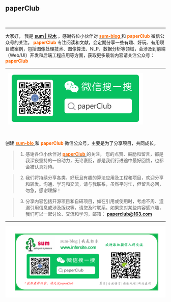 ## paperClub 

&nbsp;

 ***
 大家好， 我是<font color=blue>  [**sum | 杉木**](http://www.infersite.com/) </font>。感谢各位小伙伴对 [<font color=#FF6600> **sum-blog** </font>](http://www.infersite.com/)  和 <font color=#FF6600> **paperClub** </font> 微信公众号的关注。<font color=#FF6600> **paperClub** </font> 专注阅读和文献，会定期分享一些有趣、好玩、有用项目或案例，包括图像处理技术、图像算法、NLP、数据分析等领域，会涉及到前端（Web/UI）开发和后端工程应用等方面，获取更多最新内容请关注公众号：<font color=#FF6600> **paperClub** </font> 

***
&nbsp;
![avatar](./static/paperClub_wx2.png)




&nbsp;

创建 [<font color=#FF6600> **sum-blo** </font>](http://www.infersite.com/) 和  <font color=#FF6600> **paperClub** </font> 微信公众号，主要是为了分享项目，共同成长。  


 > 1. 感谢各位小伙伴对 [<font color=#FF6600> **paperClub** </font>](http://www.infersite.com/) 的关注， 您的点赞、鼓励和留言，都是我深夜坚持的一份动力，无论褒贬，都是我们行进途中最好回馈，也都会被认真对待。
 
 > 2. 我们将持续分享各类、好玩且有趣的算法应用及工程和项目，欢迎分享和转发。沟通、学习和交流，请与我联系，虽然平时忙，但留言必回，勿急，感谢理解！
 
 > 3. 分享内容包括开源项目和自研项目，如在引用或使用时，考虑不周、遗漏引用信息或涉及版权等，请您及时联系。如果您对某些内容感兴趣，我们可以一起讨论、交流和学习，邮箱：<font color=#FF6600> **paperclub@163.com** </font>


***
![avatar](./static/any1one_paperClub.png)